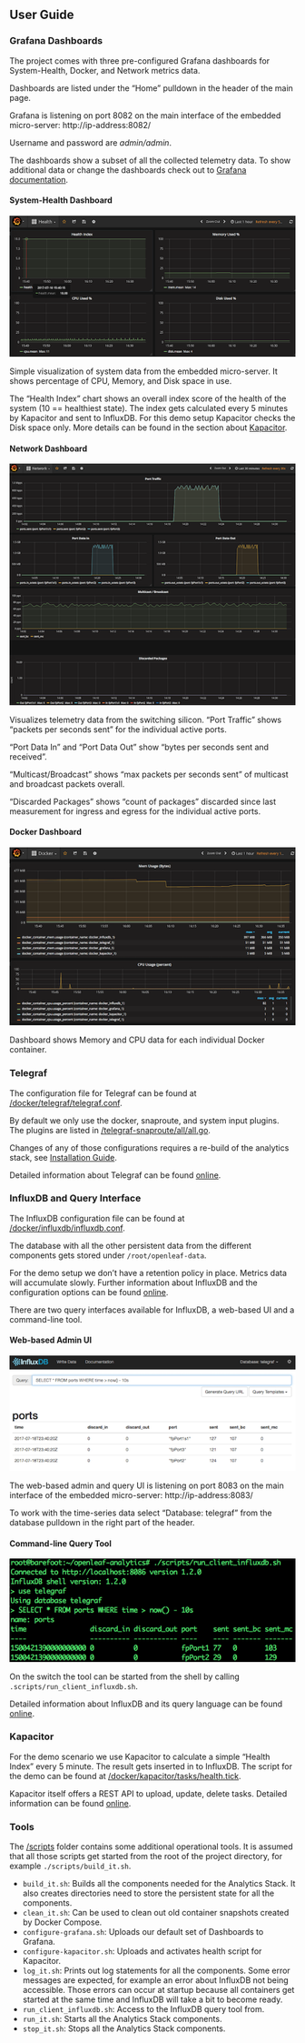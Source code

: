 ## User Guide

### Grafana Dashboards
The project comes with three pre-configured Grafana dashboards for System-Health, Docker, and Network metrics data.

Dashboards are listed under the “Home” pulldown in the header of the main page.

Grafana is listening on port 8082 on the main interface of the embedded micro-server: http://ip-address:8082/

Username and password are *admin/admin*.

The dashboards show a subset of all the collected telemetry data. To show additional data or change the dashboards check out to [Grafana documentation](http://docs.grafana.org/guides/getting_started/).

#### System-Health Dashboard
![health dashboard](https://github.com/att-innovate/openleaf-analytics/blob/master/docs/grafana-health.png)

Simple visualization of system data from the embedded micro-server. It shows percentage of CPU, Memory, and Disk space in use.

The “Health Index” chart shows an overall index score of the health of the system (10 == healthiest state). The index gets calculated every 5 minutes by Kapacitor and sent to InfluxDB. For this demo setup Kapacitor checks the Disk space only. More details can be found in the section about [Kapacitor](#kapacitor).

#### Network Dashboard
![network dashboard](https://github.com/att-innovate/openleaf-analytics/blob/master/docs/grafana-network.png)

Visualizes telemetry data from the switching silicon. “Port Traffic” shows “packets per seconds sent” for the individual active ports.

“Port Data In” and “Port Data Out” show “bytes per seconds sent and received”.

“Multicast/Broadcast” shows “max packets per seconds sent” of multicast and broadcast packets overall.

“Discarded Packages” shows “count of packages” discarded since last measurement for ingress and egress for the individual active ports.

#### Docker Dashboard
![docker dashboard](https://github.com/att-innovate/openleaf-analytics/blob/master/docs/grafana-docker.png)

Dashboard shows Memory and CPU data for each individual Docker container.
  
### Telegraf
The configuration file for Telegraf can be found at [/docker/telegraf/telegraf.conf](../docker/telegraf/telegraf.conf).

By default we only use the docker, snaproute, and system input plugins. The plugins are listed in [/telegraf-snaproute/all/all.go](../telegraf-snaproute/all/all.go).

Changes of any of those configurations requires a re-build of the analytics stack, see [Installation Guide](install.md).

Detailed information about Telegraf can be found [online](https://docs.influxdata.com/telegraf/v1.3/).

### InfluxDB and Query Interface
The InfluxDB configuration file can be found at [/docker/influxdb/influxdb.conf](../docker/influxdb/influxdb.conf).

The database with all the other persistent data from the different components gets stored under `/root/openleaf-data`.

For the demo setup we don’t have a retention policy in place. Metrics data will accumulate slowly. Further information about InfluxDB and the configuration options can be found [online](https://docs.influxdata.com/influxdb/v1.3/).

There are two query interfaces available for InfluxDB, a web-based UI and a command-line tool.

#### Web-based Admin UI
![admin ui](https://github.com/att-innovate/openleaf-analytics/blob/master/docs/influxdb-web.png)

The web-based admin and query UI is listening on port 8083 on the main interface of the embedded micro-server: http://ip-address:8083/

To work with the time-series data select “Database: telegraf” from the database pulldown in the right part of the header.

#### Command-line Query Tool
![query tool](https://github.com/att-innovate/openleaf-analytics/blob/master/docs/influxdb-cmdline.png)

On the switch the tool can be started from the shell by calling `.scripts/run_client_influxdb.sh`.

Detailed information about InfluxDB and its query language can be found [online](https://docs.influxdata.com/influxdb/v1.3/).

### Kapacitor
For the demo scenario we use Kapacitor to calculate a simple “Health Index” every 5 minute. The result gets inserted in to InfluxDB. The script for the demo can be found at [/docker/kapacitor/tasks/health.tick](../docker/kapacitor/tasks/health.tick).

Kapacitor itself offers a REST API to upload, update, delete tasks. Detailed information can be found [online](https://docs.influxdata.com/kapacitor/v1.3/api/api/).

### Tools
The [/scripts](../scripts) folder contains some additional operational tools. It is assumed that all those scripts get started from the root of the project directory, for example `./scripts/build_it.sh`.

- `build_it.sh`: Builds all the components needed for the Analytics Stack. It also creates directories need to store the persistent state for all the components.
- `clean_it.sh`: Can be used to clean out old container snapshots created by Docker Compose.
- `configure-grafana.sh`: Uploads our default set of Dashboards to Grafana.
- `configure-kapacitor.sh`: Uploads and activates health script for Kapacitor.
- `log_it.sh`: Prints out log statements for all the components. Some error messages are expected, for example an error about InfluxDB not being accessible. Those errors can occur at startup because all containers get started at the same time and InfluxDB will take a bit to become ready.
- `run_client_influxdb.sh`: Access to the InfluxDB query tool from.
- `run_it.sh`: Starts all the Analytics Stack components.
- `stop_it.sh`: Stops all the Analytics Stack components.
